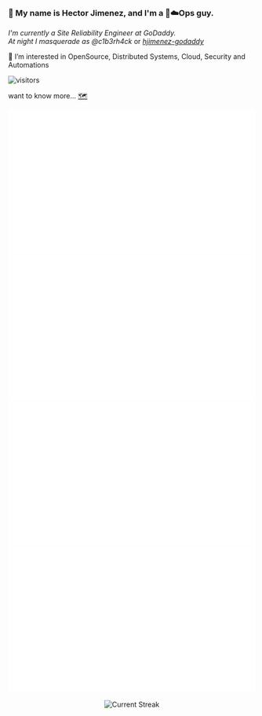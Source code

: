 <!---
h3ct0rjs/h3ct0rjs is a ✨ special ✨ repository because its `README.md` (this file) appears on your GitHub profile.
You can click the Preview link to take a look at your changes.
--->
### 👋 My name is Hector Jimenez, and I'm a 🥷☁️Ops guy. 
_I'm currently a Site Reliability Engineer at GoDaddy._<br/>
_At night I masquerade as @c1b3rh4ck_ or _[hjimenez-godaddy](https://github.com/hjimenez-godaddy)_

👀 I’m interested in OpenSource, Distributed Systems, Cloud, Security and Automations

![visitors](https://visitor-badge.laobi.icu/badge?page_id=h3ct0rjs.h3ct0rjs)

want to know more... [🗺️](https://devops.com.co/about/)

![](https://raw.githubusercontent.com/h3ct0rjs/github-stats/master/generated/overview.svg#gh-dark-mode-only)
![](https://raw.githubusercontent.com/h3ct0rjs/github-stats/master/generated/overview.svg#gh-light-mode-only)
![](https://raw.githubusercontent.com/h3ct0rjs/github-stats/master/generated/languages.svg#gh-dark-mode-only)
![](https://raw.githubusercontent.com/h3ct0rjs/github-stats/master/generated/languages.svg#gh-light-mode-only)

<p align="center">
<img alt="Current Streak" src="https://github-readme-streak-stats.herokuapp.com/?user=h3ct0rjs" /> </p>
